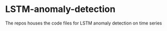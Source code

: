 # LSTM-anomaly-detection
The repos houses the code files for LSTM anomaly detection on time series 
